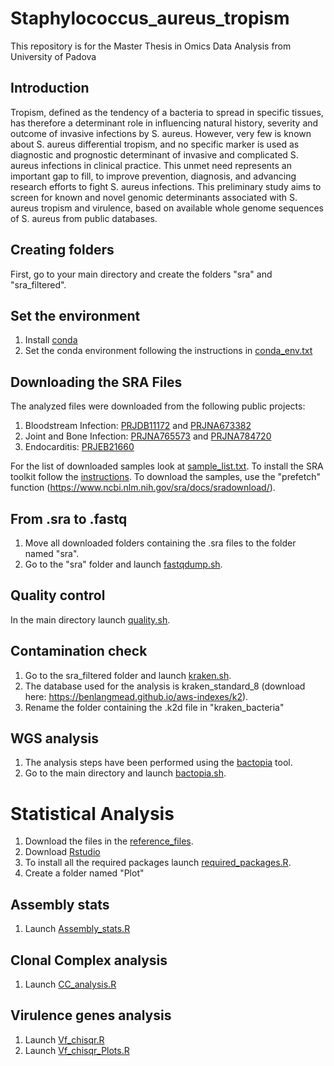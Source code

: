 # Staphylococcus_aureus_tropism
This repository is for the Master Thesis in Omics Data Analysis from University of Padova
## Introduction
Tropism, defined as the tendency of a bacteria to spread in specific tissues, has therefore a determinant role in influencing natural history, severity and outcome of invasive infections by S. aureus.   However, very few is known about S. aureus differential tropism, and no specific marker is used as diagnostic and prognostic determinant of invasive and complicated S. aureus infections in clinical practice. This unmet need represents an important gap to fill, to improve prevention, diagnosis, and advancing research efforts to fight S. aureus infections. This preliminary study aims to screen for known and novel genomic determinants associated with S. aureus tropism and virulence, based on available whole genome sequences of S. aureus from public databases.
## Creating folders
First, go to your main directory and create the folders "sra" and "sra_filtered". 
## Set the environment
1) Install [conda](https://conda.io/projects/conda/en/latest/user-guide/install/index.html) 
2) Set the conda environment following the instructions in [conda_env.txt](./script/conda_env.txt)

## Downloading the SRA Files
The analyzed files were downloaded from the following public projects:
1) Bloodstream Infection: [PRJDB11172](https://ddbj.nig.ac.jp/search/entry/bioproject/PRJDB11172) and [PRJNA673382](https://www.ncbi.nlm.nih.gov/bioproject/?term=PRJNA673382)
2) Joint and Bone Infection: [PRJNA765573](https://www.ncbi.nlm.nih.gov/bioproject/?term=PRJNA765573) and [PRJNA784720](https://www.ncbi.nlm.nih.gov/bioproject/PRJNA784720/)
3) Endocarditis: [PRJEB21660](https://www.ebi.ac.uk/ena/browser/view/PRJEB21660)

For the list of downloaded samples look at [sample_list.txt](./sample_list.txt). 
To install the SRA toolkit follow the [instructions](https://www.ncbi.nlm.nih.gov/sra/docs/sradownload/). 
To download the samples, use the "prefetch" function (https://www.ncbi.nlm.nih.gov/sra/docs/sradownload/). 

## From .sra to .fastq
1) Move all downloaded folders containing the .sra files to the folder named "sra". 
2) Go to the "sra" folder and launch [fastqdump.sh](./script/fastqdump.sh).

## Quality control
In the main directory launch [quality.sh](./script/quality.sh).

## Contamination check
1) Go to the sra_filtered folder and launch [kraken.sh](./script/kraken.sh). 
2) The database used for the analysis is kraken_standard_8 (download here: https://benlangmead.github.io/aws-indexes/k2).
3) Rename the folder containing the .k2d file in "kraken_bacteria" 

## WGS analysis
1) The analysis steps have been performed using the [bactopia](https://bactopia.github.io/latest/) tool.
2) Go to the main directory and launch [bactopia.sh](./script/bactopia.sh).

# Statistical Analysis
1) Download the files in the [reference_files](./reference_files/). 
2) Download [Rstudio](https://posit.co/download/rstudio-desktop/)
3) To install all the required packages launch [required_packages.R](./Statistical_analysis/required_packages.R).
4) Create a folder named "Plot" 
## Assembly stats
1) Launch [Assembly_stats.R](./Statistical_analysis/Assembly_stats.R) 
## Clonal Complex analysis
1) Launch [CC_analysis.R](./Statistical_analysis/CC_analysis.R) 
## Virulence genes analysis
1) Launch [Vf_chisqr.R](./Statistical_analysis/Vf_chisqr.R)
2) Launch [Vf_chisqr_Plots.R](./Statistical_analysis/Vf_chisqr_Plots.R)


